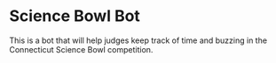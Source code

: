 # Science Bowl Bot
This is a bot that will help judges keep track of time and buzzing in the Connecticut Science Bowl competition.